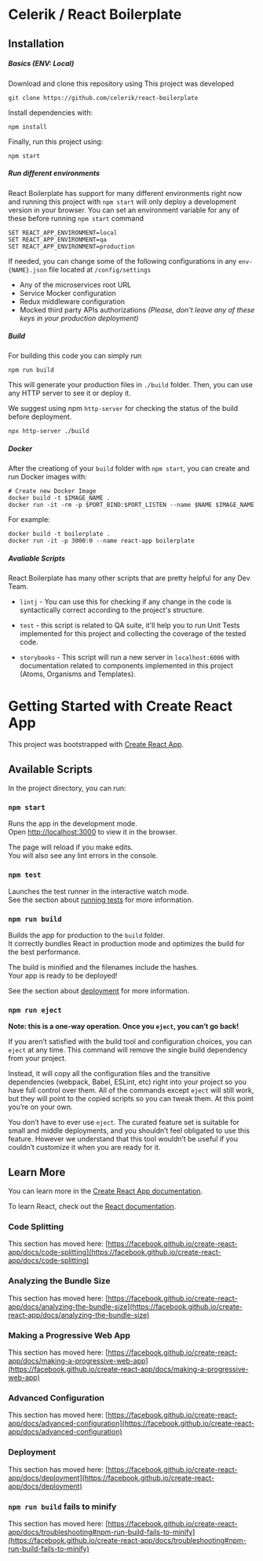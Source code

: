 # Celerik / React Boilerplate

## Installation

##### Basics (ENV: Local)
Download and clone this repository using
This project was developed
```
git clone https://github.com/celerik/react-boilerplate
```
Install dependencies with:
```
npm install
```
Finally, run this project using:
```
npm start
```

##### Run different environments
React Boilerplate has support for many different environments right now and running this project with ```npm start``` will only deploy a development version in your browser.
You can set an environment variable for any of these before running ```npm start``` command
```
SET REACT_APP_ENVIRONMENT=local
SET REACT_APP_ENVIRONMENT=qa
SET REACT_APP_ENVIRONMENT=production
```
If needed, you can change some of the following configurations in any ```env-{NAME}.json``` file located at ```/config/settings```

- Any of the microservices root URL
- Service Mocker configuration
- Redux middleware configuration
- Mocked third party APIs authorizations *(Please, don't leave any of these keys in your production deployment)*

##### Build
For building this code you can simply run
```
npm run build
```

This will generate your production files in ```./build``` folder. Then, you can use any HTTP server to see it or deploy it.

We suggest using npm ```http-server``` for checking the status of the build before deployment.

```
npx http-server ./build
```

##### Docker
After the creationg of your ```build``` folder with ```npm start```, you can create and run Docker images with:
```
# Create new Docker Image
docker build -t $IMAGE_NAME .
docker run -it -rm -p $PORT_BIND:$PORT_LISTEN --name $NAME $IMAGE_NAME
```
For example:
```
docker build -t boilerplate .
docker run -it -p 3000:0 --name react-app boilerplate
```

##### Avaliable Scripts

React Boilerplate has many other scripts that are pretty helpful for any Dev Team.

- ```lintj``` - You can use this for checking if any change in the code is syntactically correct according to the project's structure.

- ```test``` - this script is related to QA suite, it'll help you to run Unit Tests implemented for this project and collecting the coverage of the tested code.

- ```storybooks``` - This script will run a new server in ```localhost:6006``` with documentation related to components implemented in this project (Atoms, Organisms and Templates).
# Getting Started with Create React App

This project was bootstrapped with [Create React App](https://github.com/facebook/create-react-app).

## Available Scripts

In the project directory, you can run:

### `npm start`

Runs the app in the development mode.\
Open [http://localhost:3000](http://localhost:3000) to view it in the browser.

The page will reload if you make edits.\
You will also see any lint errors in the console.

### `npm test`

Launches the test runner in the interactive watch mode.\
See the section about [running tests](https://facebook.github.io/create-react-app/docs/running-tests) for more information.

### `npm run build`

Builds the app for production to the `build` folder.\
It correctly bundles React in production mode and optimizes the build for the best performance.

The build is minified and the filenames include the hashes.\
Your app is ready to be deployed!

See the section about [deployment](https://facebook.github.io/create-react-app/docs/deployment) for more information.

### `npm run eject`

**Note: this is a one-way operation. Once you `eject`, you can’t go back!**

If you aren’t satisfied with the build tool and configuration choices, you can `eject` at any time. This command will remove the single build dependency from your project.

Instead, it will copy all the configuration files and the transitive dependencies (webpack, Babel, ESLint, etc) right into your project so you have full control over them. All of the commands except `eject` will still work, but they will point to the copied scripts so you can tweak them. At this point you’re on your own.

You don’t have to ever use `eject`. The curated feature set is suitable for small and middle deployments, and you shouldn’t feel obligated to use this feature. However we understand that this tool wouldn’t be useful if you couldn’t customize it when you are ready for it.

## Learn More

You can learn more in the [Create React App documentation](https://facebook.github.io/create-react-app/docs/getting-started).

To learn React, check out the [React documentation](https://reactjs.org/).

### Code Splitting

This section has moved here: [https://facebook.github.io/create-react-app/docs/code-splitting](https://facebook.github.io/create-react-app/docs/code-splitting)

### Analyzing the Bundle Size

This section has moved here: [https://facebook.github.io/create-react-app/docs/analyzing-the-bundle-size](https://facebook.github.io/create-react-app/docs/analyzing-the-bundle-size)

### Making a Progressive Web App

This section has moved here: [https://facebook.github.io/create-react-app/docs/making-a-progressive-web-app](https://facebook.github.io/create-react-app/docs/making-a-progressive-web-app)

### Advanced Configuration

This section has moved here: [https://facebook.github.io/create-react-app/docs/advanced-configuration](https://facebook.github.io/create-react-app/docs/advanced-configuration)

### Deployment

This section has moved here: [https://facebook.github.io/create-react-app/docs/deployment](https://facebook.github.io/create-react-app/docs/deployment)

### `npm run build` fails to minify

This section has moved here: [https://facebook.github.io/create-react-app/docs/troubleshooting#npm-run-build-fails-to-minify](https://facebook.github.io/create-react-app/docs/troubleshooting#npm-run-build-fails-to-minify)
